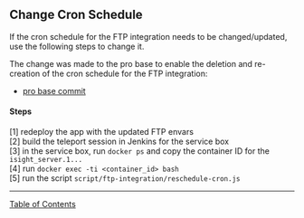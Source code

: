 ## Change Cron Schedule

If the cron schedule for the FTP integration needs to be changed/updated, use the following steps to change it.

The change was made to the pro base to enable the deletion and re-creation of the cron schedule for the FTP integration:
- [pro base commit](https://github.com/i-Sight/config_pro_base_v5/commit/13aba99e87a52064e4ccd1d1ded380b25ca7a313)


#### Steps
[1] redeploy the app with the updated FTP envars\
[2] build the teleport session in Jenkins for the service box\
[3] in the service box, run `docker ps` and copy the container ID for the `isight_server.1...`\
[4] run `docker exec -ti <container_id> bash`\
[5] run the script `script/ftp-integration/reschedule-cron.js`


***
[Table of Contents](../README.md)
